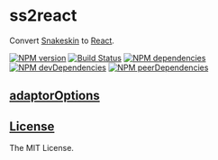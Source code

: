 ss2react
========

Convert [Snakeskin](https://github.com/SnakeskinTpl/Snakeskin) to [React](https://facebook.github.io/react).

[![NPM version](http://img.shields.io/npm/v/ss2react.svg?style=flat)](http://badge.fury.io/js/ss2react)
[![Build Status](http://img.shields.io/travis/SnakeskinTpl/ss2react.svg?style=flat&branch=master)](https://travis-ci.org/SnakeskinTpl/ss2react)
[![NPM dependencies](http://img.shields.io/david/SnakeskinTpl/ss2react.svg?style=flat)](https://david-dm.org/SnakeskinTpl/ss2react)
[![NPM devDependencies](http://img.shields.io/david/dev/SnakeskinTpl/ss2react.svg?style=flat)](https://david-dm.org/SnakeskinTpl/ss2react#info=devDependencies&view=table)
[![NPM peerDependencies](https://david-dm.org/SnakeskinTpl/ss2react/peer-status.svg)](https://david-dm.org/SnakeskinTpl/ss2react#info=peerDependencies)

## [adaptorOptions](https://babeljs.io/docs/usage/api)

## [License](https://github.com/SnakeskinTpl/ss2react/blob/master/LICENSE)

The MIT License.
